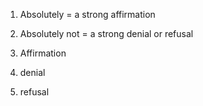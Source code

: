 1. Absolutely = a strong affirmation 

2. Absolutely not = a strong denial or refusal

3. Affirmation

4. denial

5. refusal 